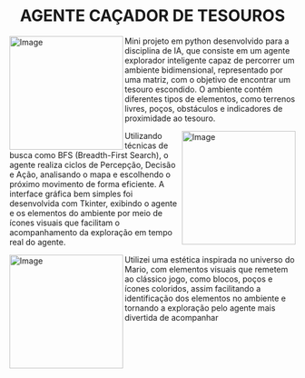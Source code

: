 <H1 align="center"> AGENTE CAÇADOR DE TESOUROS </H1>

<img  align="left" width="200" height="200" alt="Image" src="https://github.com/user-attachments/assets/1cabde6f-f985-40a7-bfc4-346b11ead340" />

<p align="left">  Mini projeto em python desenvolvido para a disciplina de IA, que consiste em um agente explorador inteligente capaz de percorrer um ambiente bidimensional, representado por uma matriz, com o objetivo de encontrar um tesouro escondido. O ambiente contém diferentes tipos de elementos, como terrenos livres, poços, obstáculos e indicadores de proximidade ao tesouro. </p>

<img align= "right" width="200" height="200" alt="Image" src="https://github.com/user-attachments/assets/253a18c1-0964-4f4c-bb9c-d4f32575c469" />

<p align="left" > Utilizando técnicas de busca como BFS (Breadth-First Search), o agente realiza ciclos de Percepção, Decisão e Ação, analisando o mapa e escolhendo o próximo movimento de forma eficiente. A interface gráfica bem simples foi desenvolvida com Tkinter, exibindo o agente e os elementos do ambiente por meio de ícones visuais que facilitam o acompanhamento da exploração em tempo real do agente. </p>

<img  align="left" width="200" height="200" alt="Image" src="https://github.com/user-attachments/assets/4997fce3-c089-4b70-9a29-e1c7af2bae6a" />

<p1> Utilizei uma estética inspirada no universo do Mario, com elementos visuais que remetem ao clássico jogo, como blocos, poços e ícones coloridos, assim facilitando a identificação dos elementos no ambiente e tornando a exploração pelo agente mais divertida de acompanhar <p1>




